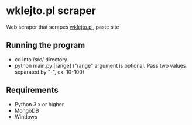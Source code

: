# wklejto.pl scraper
Web scraper that scrapes [wklejto.pl](https://wklejto.pl/), paste site

## Running the program
- cd into /src/ directory
- python main.py [range] ("range" argument is optional. Pass two values separated by "-", ex. 10-100)

## Requirements
- Python 3.x or higher
- MongoDB
- Windows